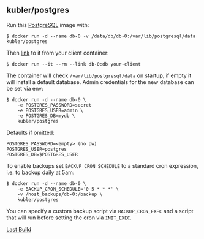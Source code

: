 ## kubler/postgres

Run this [PostgreSQL][] image with:

    $ docker run -d --name db-0 -v /data/db/db-0:/var/lib/postgresql/data kubler/postgres

Then [link][linking] to it from your client container:

    $ docker run --it --rm --link db-0:db your-client

The container will check `/var/lib/postgresql/data` on startup, if empty it will install a default database.
Admin credentials for the new database can be set via env:

    $ docker run -d --name db-0 \
        -e POSTGRES_PASSWORD=secret
        -e POSTGRES_USER=admin \
        -e POSTGRES_DB=mydb \
        kubler/postgres

Defaults if omitted:

    POSTGRES_PASSWORD=<empty> (no pw)
    POSTGRES_USER=postgres
    POSTGRES_DB=$POSTGRES_USER

To enable backups set `BACKUP_CRON_SCHEDULE` to a standard cron expression, i.e. to backup daily at 5am:

    $ docker run -d --name db-0 \
        -e BACKUP_CRON_SCHEDULE='0 5 * * *' \
        -v /host_backups/db-0:/backup \
        kubler/postgres

You can specify a custom backup script via `BACKUP_CRON_EXEC` and a script that will run before setting
the cron via `INIT_EXEC`.

[Last Build][packages]

[PostgreSQL]: http://www.postgresql.org/
[linking]: http://docs.docker.io/en/latest/use/port_redirection/#linking-a-container
[packages]: PACKAGES.md
